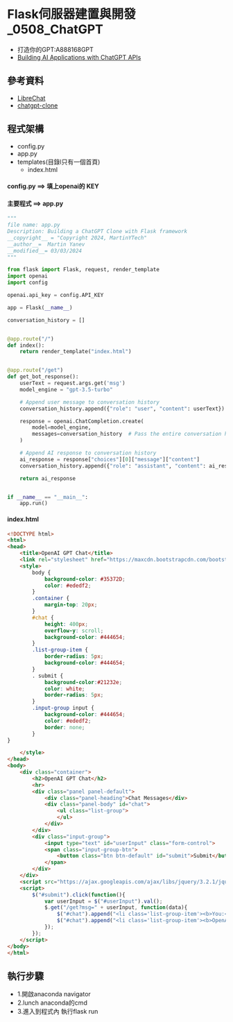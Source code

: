 # Flask伺服器建置與開發_0508_ChatGPT
  - 打造你的GPT:A888168GPT
  - [Building AI Applications with ChatGPT APIs](https://www.packtpub.com/product/building-ai-applications-with-chatgpt-apis/9781805127567)
## 參考資料
- [LibreChat](LibreChat)
- [chatgpt-clone](https://github.com/xtekky/chatgpt-clone/tree/main)

## 程式架構
- config.py
- app.py
- templates(目錄l只有一個首頁)
  - index.html

#### config.py ==> 填上openai的 KEY
#### 主要程式 ==>  app.py
```python
"""
file name: app.py
Description: Building a ChatGPT Clone with Flask framework
__copyright__ = "Copyright 2024, MartinYTech"
__author__=  Martin Yanev
__modified__= 03/03/2024
"""

from flask import Flask, request, render_template
import openai
import config

openai.api_key = config.API_KEY

app = Flask(__name__)

conversation_history = []


@app.route("/")
def index():
    return render_template("index.html")


@app.route("/get")
def get_bot_response():
    userText = request.args.get('msg')
    model_engine = "gpt-3.5-turbo"

    # Append user message to conversation history
    conversation_history.append({"role": "user", "content": userText})

    response = openai.ChatCompletion.create(
        model=model_engine,
        messages=conversation_history  # Pass the entire conversation history to OpenAI
    )

    # Append AI response to conversation history
    ai_response = response["choices"][0]["message"]["content"]
    conversation_history.append({"role": "assistant", "content": ai_response})

    return ai_response


if __name__ == "__main__":
    app.run()
```
#### index.html
```html
<!DOCTYPE html>
<html>
<head>
    <title>OpenAI GPT Chat</title>
    <link rel="stylesheet" href="https://maxcdn.bootstrapcdn.com/bootstrap/3.3.7/css/bootstrap.min.css">
    <style>
        body {
            background-color: #35372D;
            color: #ededf2;
        }
        .container {
            margin-top: 20px;
        }
        #chat {
            height: 400px;
            overflow-y: scroll;
            background-color: #444654;
        }
        .list-group-item {
            border-radius: 5px;
            background-color: #444654;
        }
        . submit {
            background-color:#21232e;
            color: white;
            border-radius: 5px;
        }
        .input-group input {
            background-color: #444654;
            color: #ededf2;
            border: none;
        }
}

    </style>
</head>
<body>
    <div class="container">
        <h2>OpenAI GPT Chat</h2>
        <hr>
        <div class="panel panel-default">
            <div class="panel-heading">Chat Messages</div>
            <div class="panel-body" id="chat">
                <ul class="list-group">
                </ul>
            </div>
        </div>
        <div class="input-group">
            <input type="text" id="userInput" class="form-control">
            <span class="input-group-btn">
                <button class="btn btn-default" id="submit">Submit</button>
            </span>
        </div>
    </div>
    <script src="https://ajax.googleapis.com/ajax/libs/jquery/3.2.1/jquery.min.js"></script>
    <script>
        $("#submit").click(function(){
            var userInput = $("#userInput").val();
            $.get("/get?msg=" + userInput, function(data){
                $("#chat").append("<li class='list-group-item'><b>You:</b> " + userInput + "</li>");
                $("#chat").append("<li class='list-group-item'><b>OpenAI:</b> " + data + "</li>");
            });
        });
    </script>
</body>
</html>
```

## 執行步驟
- 1.開啟anaconda navigator
- 2.lunch anaconda的cmd
- 3.進入到程式內 執行flask run
